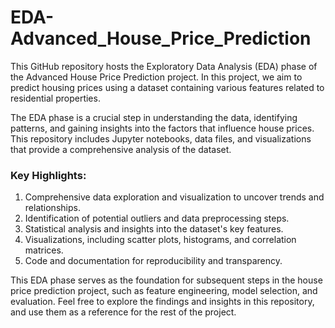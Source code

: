 # EDA-Advanced_House_Price_Prediction

This GitHub repository hosts the Exploratory Data Analysis (EDA) phase of the Advanced House Price Prediction project. In this project, we aim to predict housing prices using a dataset containing various features related to residential properties.

The EDA phase is a crucial step in understanding the data, identifying patterns, and gaining insights into the factors that influence house prices. This repository includes Jupyter notebooks, data files, and visualizations that provide a comprehensive analysis of the dataset.

### Key Highlights:

1. Comprehensive data exploration and visualization to uncover trends and relationships.
2. Identification of potential outliers and data preprocessing steps.
3. Statistical analysis and insights into the dataset's key features.
4. Visualizations, including scatter plots, histograms, and correlation matrices.
5. Code and documentation for reproducibility and transparency.

This EDA phase serves as the foundation for subsequent steps in the house price prediction project, such as feature engineering, model selection, and evaluation. Feel free to explore the findings and insights in this repository, and use them as a reference for the rest of the project.
